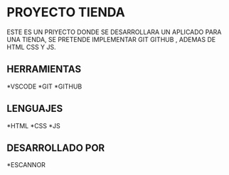 # PROYECTO TIENDA

ESTE ES UN PRIYECTO DONDE SE DESARROLLARA UN APLICADO PARA UNA TIENDA, SE PRETENDE IMPLEMENTAR GIT GITHUB , ADEMAS DE HTML CSS Y JS.

## HERRAMIENTAS

*VSCODE
*GIT
*GITHUB

## LENGUAJES

*HTML
*CSS
*JS


## DESARROLLADO POR 
*ESCANNOR